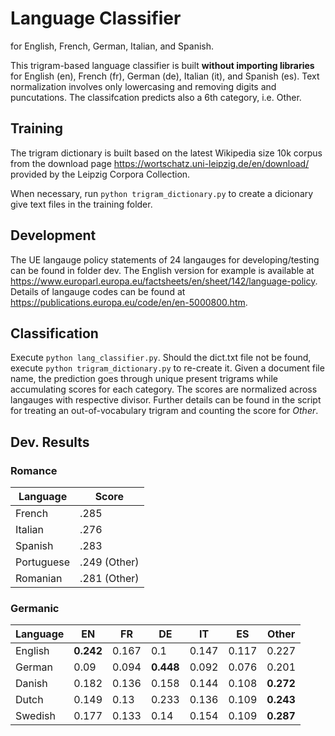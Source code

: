 # Language Classifier
for English, French, German, Italian, and Spanish.

This trigram-based language classifier is built **without importing libraries** for English (en), French (fr), German (de), Italian (it), and Spanish (es). Text normalization involves only lowercasing and removing digits and puncutations. The classifcation predicts also a 6th category, i.e. Other. 

## Training
The trigram dictionary is built based on 
the latest Wikipedia size 10k corpus from the download page
https://wortschatz.uni-leipzig.de/en/download/
provided by the Leipzig Corpora Collection.

When necessary, run ```python trigram_dictionary.py``` to create a dicionary give text files in the training folder.

## Development
The UE langauge policy statements of 24 langauges for developing/testing can be found in folder dev. 
The English version for example is available at https://www.europarl.europa.eu/factsheets/en/sheet/142/language-policy. Details of langauge codes can be found at https://publications.europa.eu/code/en/en-5000800.htm.

## Classification
Execute ```python lang_classifier.py```.
Should the dict.txt file not be found, execute ```python trigram_dictionary.py``` to re-create it.
Given a document file name, the prediction goes through unique present trigrams while accumulating scores for each category.
The scores are normalized across langauges with respective divisor. Further details can be found in the script for treating an out-of-vocabulary trigram and counting the score for *Other*.

## Dev. Results

### Romance
| Language  | Score |
| ------------- | ------------- |
| French  | .285 |
| Italian  | .276 |
| Spanish | .283 |
| Portuguese | .249 (Other) |
| Romanian | .281 (Other) |

### Germanic
| Language  | EN   |   FR   |   DE   |   IT   |   ES   |   Other |
| ------------- | ------------- | ------------- | ------------- | ------------- | ------------- | ------------- |
| English  | **0.242** |  0.167 |  0.1   |  0.147 |  0.117  | 0.227 |
| German  | 0.09  |  0.094 |  **0.448** |  0.092 |  0.076 |  0.201 |
| Danish | 0.182 |  0.136 |  0.158 |  0.144 |  0.108  | **0.272** |
| Dutch | 0.149 |  0.13  |  0.233 |  0.136 |  0.109  | **0.243** |
| Swedish | 0.177 |  0.133 |  0.14  |  0.154 |  0.109 |  **0.287** |
